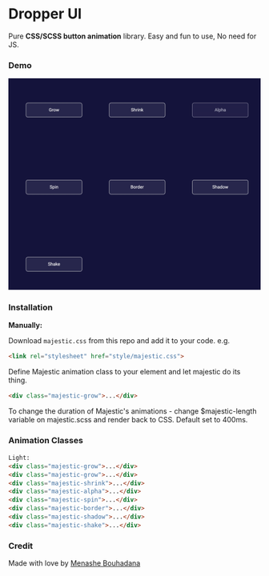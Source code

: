 # Dropper UI

Pure **CSS/SCSS button animation** library. Easy and fun to use, No need for JS.

### Demo

![](/majestic.gif)


### Installation

**Manually:**

Download `majestic.css` from this repo and add it to your code. e.g.

```html
<link rel="stylesheet" href="style/majestic.css">
```

Define Majestic animation class to your element and let majestic do its thing.

```html
<div class="majestic-grow">...</div>
```

To change the duration of Majestic's animations - change $majestic-length variable on majestic.scss and render back to CSS.
Default set to 400ms.

### Animation Classes
```html
Light:
<div class="majestic-grow">...</div>
<div class="majestic-grow">...</div>
<div class="majestic-shrink">...</div>
<div class="majestic-alpha">...</div>
<div class="majestic-spin">...</div>
<div class="majestic-border">...</div>
<div class="majestic-shadow">...</div>
<div class="majestic-shake">...</div>
```

### Credit

Made with love by [Menashe Bouhadana](https://menashebouhadana.dev)